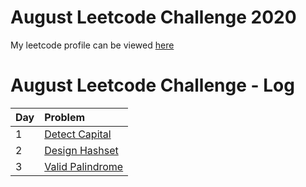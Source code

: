 # August Leetcode Challenge 2020

My leetcode profile can be viewed [here](https://leetcode.com/arshad115/)

# August Leetcode Challenge - Log

| Day  | Problem            |
| ---- | :------------------|
| 1    | [Detect Capital](./codes/1-detect-capital.py) |
| 2    | [Design Hashset](./codes/2-design-hashset.py) |
| 3    | [Valid Palindrome](./codes/3-valid-palindrome.py) |
